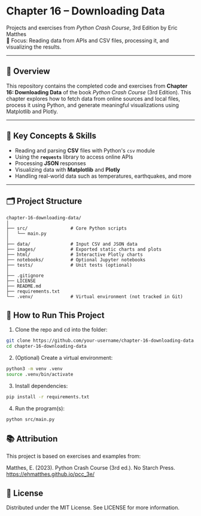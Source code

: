 # Chapter 16 – Downloading Data  
Projects and exercises from *Python Crash Course*, 3rd Edition by Eric Matthes  
📘 Focus: Reading data from APIs and CSV files, processing it, and visualizing the results.

---

## 📌 Overview

This repository contains the completed code and exercises from **Chapter 16: Downloading Data** of the book *Python Crash Course* (3rd Edition). This chapter explores how to fetch data from online sources and local files, process it using Python, and generate meaningful visualizations using Matplotlib and Plotly.

---

## 🧠 Key Concepts & Skills

- Reading and parsing **CSV** files with Python's `csv` module
- Using the **`requests`** library to access online APIs
- Processing **JSON** responses
- Visualizing data with **Matplotlib** and **Plotly**
- Handling real-world data such as temperatures, earthquakes, and more

---

## 🗂️ Project Structure

```plaintext
chapter-16-downloading-data/
│
├── src/                # Core Python scripts
│   └── main.py
│
├── data/               # Input CSV and JSON data
├── images/             # Exported static charts and plots
├── html/               # Interactive Plotly charts
├── notebooks/          # Optional Jupyter notebooks
├── tests/              # Unit tests (optional)
│
├── .gitignore
├── LICENSE
├── README.md
├── requirements.txt
└── .venv/              # Virtual environment (not tracked in Git)
```

## 🚀 How to Run This Project
1. Clone the repo and cd into the folder:

```bash
git clone https://github.com/your-username/chapter-16-downloading-data.git
cd chapter-16-downloading-data
```

 2. (Optional) Create a virtual environment:
```bash
python3 -m venv .venv
source .venv/bin/activate
```
3. Install dependencies:
```bash
pip install -r requirements.txt
```
4. Run the program(s):
```bash 
python src/main.py
```
## 📚 Attribution
This project is based on exercises and examples from:

Matthes, E. (2023). Python Crash Course (3rd ed.). No Starch Press.
https://ehmatthes.github.io/pcc_3e/

## 🧩 License
Distributed under the MIT License.
See LICENSE for more information.